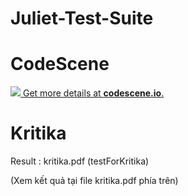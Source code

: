 # Juliet-Test-Suite

# CodeScene
[![](https://codescene.io/projects/5801/status.svg) Get more details at **codescene.io**.](https://codescene.io/projects/5782/jobs/latest-successful/results)

# Kritika
Result : kritika.pdf (testForKritika)

(Xem kết quả tại file kritika.pdf phía trên)
